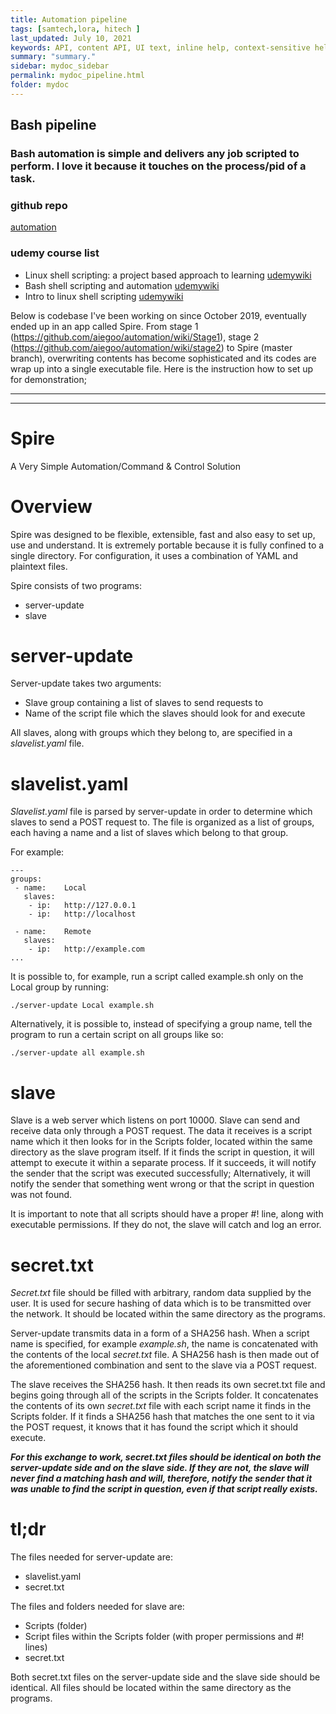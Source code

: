 ```yaml
---
title: Automation pipeline
tags: [samtech,lora, hitech ]
last_updated: July 10, 2021
keywords: API, content API, UI text, inline help, context-sensitive help, popovers, tooltips
summary: "summary."
sidebar: mydoc_sidebar
permalink: mydoc_pipeline.html
folder: mydoc
---
```


## Bash pipeline

### Bash automation is simple and delivers any job scripted to perform. I love it because it touches on the process/pid of a task.

### github repo
[automation](https://github.com/aiegoo/automation)

### udemy course list
- Linux shell scripting: a project based approach to learning [udemywiki](https://github.com/aiegoo/udemy/wiki/devop3)
- Bash shell scripting and automation [udemywiki](https://github.com/aiegoo/udemy/wiki/devop26)
- Intro to linux shell scripting [udemywiki](https://github.com/aiegoo/udemy/wiki/devop29)

Below is codebase I've been working on since October 2019, eventually ended up in an app called Spire. From stage 1 (https://github.com/aiegoo/automation/wiki/Stage1), stage 2 (https://github.com/aiegoo/automation/wiki/stage2) to Spire (master branch), overwriting contents has become sophisticated and its codes are wrap up into a single executable file.  Here is the instruction how to set up for demonstration;
<hr>
<hr>

# Spire
A Very Simple Automation/Command & Control Solution

# Overview
Spire was designed to be flexible, extensible, fast and also easy to set up, use and understand.
It is extremely portable because it is fully confined to a single directory.
For configuration, it uses a combination of YAML and plaintext files.

Spire consists of two programs: 
- server-update
- slave

# server-update
Server-update takes two arguments:

- Slave group containing a list of slaves to send requests to
- Name of the script file which the slaves should look for and execute

All slaves, along with groups which they belong to, are specified in a <i>slavelist.yaml</i> file.

# slavelist.yaml
<i>Slavelist.yaml</i> file is parsed by server-update in order to determine which slaves to send a POST request to.
The file is organized as a list of groups, each having a name and a list of slaves which belong to that group.

For example:

```
---
groups:
 - name:	Local
   slaves:
    - ip:	http://127.0.0.1
    - ip:	http://localhost

 - name:	Remote
   slaves:
    - ip:	http://example.com
...
```

It is possible to, for example, run a script called example.sh only on the Local group by running:

```
./server-update Local example.sh
```

Alternatively, it is possible to, instead of specifying a group name, tell the program to run a certain script on all groups like so:

```
./server-update all example.sh
```

# slave
Slave is a web server which listens on port 10000.
Slave can send and receive data only through a POST request. The data it receives is a script name which it then looks for in the Scripts folder, located within the same directory as the slave program itself. If it finds the script in question, it will attempt to execute it within a separate process. If it succeeds, it will notify the sender that the script was executed successfully; Alternatively, it will notify the sender that something went wrong or that the script in question was not found.

It is important to note that all scripts should have a proper #! line, along with executable permissions. If they do not, the slave will catch and log an error.

# secret.txt
<i>Secret.txt</i> file should be filled with arbitrary, random data supplied by the user. It is used for secure hashing of data which is to be transmitted over the network. It should be located within the same directory as the programs.

Server-update transmits data in a form of a SHA256 hash. When a script name is specified, for example <i>example.sh</i>, the name is concatenated with the contents of the local <i>secret.txt</i> file.
A SHA256 hash is then made out of the aforementioned combination and sent to the slave via a POST request.

The slave receives the SHA256 hash. It then reads its own secret.txt file and begins going through all of the scripts in the Scripts folder. It concatenates the contents of its own <i>secret.txt</i> file with each script name it finds in the Scripts folder. If it finds a SHA256 hash that matches the one sent to it via the POST request, it knows that it has found the script which it should execute.

<b><i>For this exchange to work, secret.txt files should be identical on both the server-update side and on the slave side. If they are not, the slave will never find a matching hash and will, therefore, notify the sender that it was unable to find the script in question, even if that script really exists.</i></b>

# tl;dr

The files needed for server-update are:
- slavelist.yaml
- secret.txt

The files and folders needed for slave are:
- Scripts (folder)
- Script files within the Scripts folder (with proper permissions and #! lines)
- secret.txt

Both secret.txt files on the server-update side and the slave side should be identical.
All files should be located within the same directory as the programs.